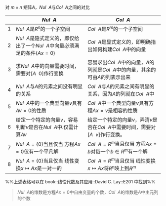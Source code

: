 


对 $m\times n$ 矩阵$A$，$Nul~~A$与$Col~~A$之间的对比

|     | $Nul~~A$                                                            | $Col~~A$                                                                |
| --- | ------------------------------------------------------------------- | ----------------------------------------------------------------------- |
| 1   | $Nul~~A$是$R^{n}$的一个子空间| $Col~~A$是$R^{m}$的一个子空间                                           |
| 2   | $Nul~~A$是隐式定义的，即仅给出了一个$Nul~~A$中向量必须满足的条件($Ax=0$) | $Col~~A$是显式定义的，即明确指出如何构建$Col~~A$中的向量|
| 3   | 求$Nul~~A$中的向量需要时间，需要对$[A~~0]$作行变换   | 容易求出$Col~~A$中的向量，$A$的列就是$Col~~A$中的向量，其余的可由$A$的列表示出来|
| 4   | $Nul~~A$与$A$的元素之间没有明显的关系      | $Col~~A$与$A$的元素之间有明显的关系，因为$A$的列就在$Col~~A$中|
| 5   | $Nul~~A$中的一个典型向量$v$具有$Av=0$的性质| $Col~~A$中一个典型向量$v$具有方程$Ax=v$是相容的性质|
| 6   | 给定一个特定的向量$v$，容易判断$v$是否在$Nul~~A$中.仅需计算$Av$| 给定一个特定的向量$v$，弄清$v$是否在$Col~~A$中需要时间，需要对$[A~~v]$作行变换。 |
| 7   | $Nul~~A= \{0\}$当且仅当 方程$Ax=0$仅有一个平凡解| $Col~~A=R^{m}$当且仅当 方程$Ax=b$对每一个$b\in R^{m}$有一个解|
| 8   | $Nul~~A= \{0\}$当且仅当 线性变换$x\mapsto Ax$是一对一的| $Col~~A=R^{m}$当且仅当 线性变换$x\mapsto Ax$将$R^{n}$映上到$R^{m}$|
%%上述表格可以在 book::线性代数及其应用::David C. Lay::E201 中找到%%


> $Nul~~A$的维数是方程$Ax=0$中自由变量的个数，$Col~~A$的维数是$A$中主元列的个数


